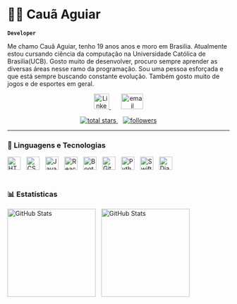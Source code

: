 # 👨🏼 Cauã Aguiar
**`Developer`**

Me chamo Cauã Aguiar, tenho 19 anos anos e moro em Brasilia. Atualmente estou cursando ciência da computação na Universidade Católica de Brasilia(UCB). Gosto muito de desenvolver, procuro sempre aprender as diversas áreas nesse ramo da programação. Sou uma pessoa esforçada e que está sempre buscando constante evolução. Também gosto muito de jogos e de esportes em geral.

<p align="center">
    <a href="https://www.linkedin.com/in/cauã-aguiar-1633952b9/">
        <img 
            width="35px" alt="LinkedIn" title="Meu LinkedIn" src="https://i.imgur.com/yRpa1dQ.png"
        />
    </a>
                &#8287;&#8287;&#8287;&#8287;&#8287;
    <a href = https://mail.google.com/mail/u/1/#inbox>
        <img
            width="50px" height="35px"
            alt="email" title="Meu E-mail" src="https://custom-icon-badges.demolab.com/badge/Mail-E61B23.svg?logo=mail"
        />
    </a>

</p>
<p align="center">
    <a href="https://github.com/cauagomesdev?tab=repositories&sort=stargazers">
        <img 
            alt="total stars" title="Total de estrelas no GitHub" src="https://custom-icon-badges.demolab.com/github/stars/cauagomesdev?color=55960c&style=for-the-badge&labelColor=488207&logo=star&label=estrelas&logoColor=white"
        />
    </a>
                &#8287;&#8287;
    <a href="https://github.com/cauagomesdev?tab=followers">
        <img 
            alt="followers" title="Me siga no Github"    src="https://custom-icon-badges.demolab.com/github/followers/cauagomesdev?color=236ad3&labelColor=1155ba&style=for-the-badge&logo=person-add&label=seguidores&logoColor=white"
        />
    </a>
</p>

---

### 🤖 Linguagens e Tecnologias

<img 
    align="left" 
    alt="HTML"
    title="HTML" 
    width="30px" 
    style="padding-right: 10px;" 
    src="https://cdn.jsdelivr.net/gh/devicons/devicon@latest/icons/html5/html5-original.svg" 
/>
<img 
    align="left" 
    alt="CSS" 
    title="CSS"
    width="30px" 
    style="padding-right: 10px;" 
    src="https://cdn.jsdelivr.net/gh/devicons/devicon@latest/icons/css3/css3-original.svg" 
/>
<img 
    align="left" 
    alt="JavaScript" 
    title="JavaScript"
    width="30px" 
    style="padding-right: 10px;" 
    src="https://cdn.jsdelivr.net/gh/devicons/devicon@latest/icons/javascript/javascript-original.svg" 
/>
<img 
    align="left" 
    alt="React"
    title="React" 
    width="30px" 
    style="padding-right: 10px;" 
    src="https://cdn.jsdelivr.net/gh/devicons/devicon@latest/icons/react/react-original.svg" 
/>
<img 
    align="left" 
    alt="Bootstrap"
    title="Bootstrap" 
    width="30px" 
    style="padding-right: 10px;" 
    src="https://cdn.jsdelivr.net/gh/devicons/devicon@latest/icons/bootstrap/bootstrap-original.svg" 
/>
<img 
    align="left" 
    alt="Git" 
    title="Git"
    width="30px" 
    style="padding-right: 10px;" 
    src="https://cdn.jsdelivr.net/gh/devicons/devicon@latest/icons/git/git-original.svg" 
/>
<img 
    align="left" 
    alt="Python" 
    title="Python"
    width="30px" 
    style="padding-right: 10px;" 
    src="https://cdn.jsdelivr.net/gh/devicons/devicon@latest/icons/python/python-original.svg" 
/>
<img 
    align="left" 
    alt="Swift" 
    title="Swift"
    width="30px" 
    style="padding-right: 10px;" 
    src="https://cdn.jsdelivr.net/gh/devicons/devicon@latest/icons/swift/swift-original.svg" 
/> 
<img
    align="left" 
    alt="Django" 
    title="Django"
    width="30px" 
    style="padding-right: 10px;" 
    src="https://cdn.jsdelivr.net/gh/devicons/devicon@latest/icons/django/django-plain.svg" 
/>        
<br/>
<br/>

### 📊 Estatísticas
<p>
<img 
    align="left" 
    alt="GitHub Stats" 
    height="200" 
    style="padding-right: 10px;"
    src="https://github-readme-stats.vercel.app/api?username=cauagomesdev&show_icons=true&theme=tokyonight&include_all_commits=true&locale=pt-br"
    />

<img 
    align="left" 
    alt="GitHub Stats" 
    height="200" 
    style="padding-right: 10px;"
    src="https://github-readme-stats.vercel.app/api/top-langs/?username=cauagomesdev&theme=tokyonight&layout=compact&custom_title=Tecnologias&langs_count=7"
    />
</p>
